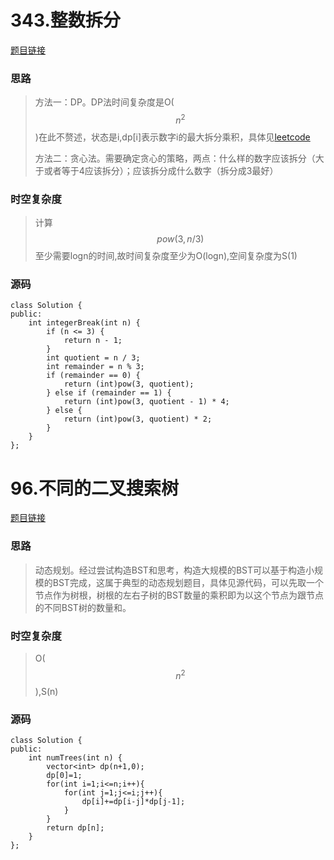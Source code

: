 # 343.整数拆分

[题目链接](https://leetcode.cn/problems/integer-break/description/)

### 思路

> 方法一：DP。DP法时间复杂度是O($$n^2$$)在此不赘述，状态是i,dp[i]表示数字i的最大拆分乘积，具体见[leetcode](https://leetcode.cn/problems/integer-break/solutions/352875/zheng-shu-chai-fen-by-leetcode-solution/)
>
> 方法二：贪心法。需要确定贪心的策略，两点：什么样的数字应该拆分（大于或者等于4应该拆分）；应该拆分成什么数字（拆分成3最好）

### 时空复杂度

> 计算$$pow(3,n/3)$$至少需要logn的时间,故时间复杂度至少为O(logn),空间复杂度为S(1)

### 源码

```
class Solution {
public:
    int integerBreak(int n) {
        if (n <= 3) {
            return n - 1;
        }
        int quotient = n / 3;
        int remainder = n % 3;
        if (remainder == 0) {
            return (int)pow(3, quotient);
        } else if (remainder == 1) {
            return (int)pow(3, quotient - 1) * 4;
        } else {
            return (int)pow(3, quotient) * 2;
        }
    }
};
```

# 96.不同的二叉搜索树

[题目链接](https://leetcode.cn/problems/unique-binary-search-trees/description/)

### 思路

> 动态规划。经过尝试构造BST和思考，构造大规模的BST可以基于构造小规模的BST完成，这属于典型的动态规划题目，具体见源代码，可以先取一个节点作为树根，树根的左右子树的BST数量的乘积即为以这个节点为跟节点的不同BST树的数量和。

### 时空复杂度

> O($$n^2$$),S(n)

### 源码

```
class Solution {
public:
    int numTrees(int n) {
        vector<int> dp(n+1,0);
        dp[0]=1;
        for(int i=1;i<=n;i++){
            for(int j=1;j<=i;j++){
                dp[i]+=dp[i-j]*dp[j-1];
            }
        }
        return dp[n];
    }
};
```

